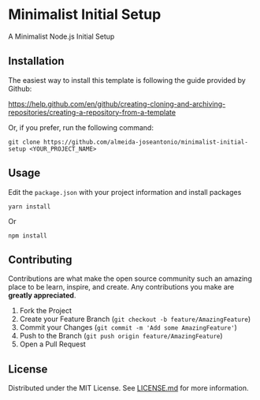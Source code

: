 # Minimalist Initial Setup

A Minimalist Node.js Initial Setup

## Installation

The easiest way to install this template is following the guide provided by Github:

https://help.github.com/en/github/creating-cloning-and-archiving-repositories/creating-a-repository-from-a-template

Or, if you prefer, run the following command:

```
git clone https://github.com/almeida-joseantonio/minimalist-initial-setup <YOUR_PROJECT_NAME>
```

## Usage

Edit the ```package.json``` with your project information and install packages

```
yarn install
```

Or

```
npm install
```
## Contributing

Contributions are what make the open source community such an amazing place to be learn, inspire, and create. Any contributions you make are **greatly appreciated**.

1. Fork the Project
2. Create your Feature Branch (`git checkout -b feature/AmazingFeature`)
3. Commit your Changes (`git commit -m 'Add some AmazingFeature'`)
4. Push to the Branch (`git push origin feature/AmazingFeature`)
5. Open a Pull Request

## License

Distributed under the MIT License. See [LICENSE.md](LICENSE.md) for more information.
